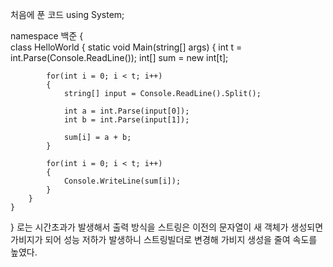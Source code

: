 처음에 푼 코드
using System;

namespace 백준
{    
    class HelloWorld {
        static void Main(string[] args) {
            int t = int.Parse(Console.ReadLine());
            int[] sum = new int[t];

            for(int i = 0; i < t; i++)
            {
                string[] input = Console.ReadLine().Split();
                
                int a = int.Parse(input[0]);
                int b = int.Parse(input[1]);

                sum[i] = a + b;
            }

            for(int i = 0; i < t; i++)
            {
                Console.WriteLine(sum[i]);
            }
        }
    }
}
로는 시간초과가 발생해서 출력 방식을 스트링은 이전의 문자열이 새 객체가 생성되면 가비지가 되어 성능 저하가 발생하니 스트링빌더로 변경해 가비지 생성을 줄여 속도를 높였다.
